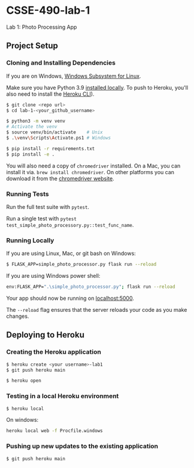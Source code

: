 # CSSE-490-lab-1

Lab 1: Photo Processing App

## Project Setup


### Cloning and Installing Dependencies

If you are on Windows, [Windows Subsystem for Linux](https://docs.microsoft.com/en-us/windows/wsl/install-win10).

Make sure you have Python 3.9 [installed locally](https://docs.python-guide.org/starting/installation/). To push to Heroku, you'll also need to install the [Heroku CLI](https://devcenter.heroku.com/articles/heroku-cli)).

```sh
$ git clone <repo url>
$ cd lab-1-<your_github_username>

$ python3 -m venv venv
# Activate the venv
$ source venv/bin/activate    # Unix
$ .\venv\Scripts\Activate.ps1 # Windows

$ pip install -r requirements.txt
$ pip install -e .
```

You will also need a copy of `chromedriver` installed.  On a Mac, you can install it via. `brew install chromedriver`.  On other platforms you can download it from the [chromedriver website](https://chromedriver.chromium.org/).

### Running Tests

Run the full test suite with `pytest`.

Run a single test with `pytest test_simple_photo_processory.py::test_func_name`.

### Running Locally

If you are using Linux, Mac, or git bash on Windows:
```sh
$ FLASK_APP=simple_photo_processor.py flask run --reload
```

If you are using Windows power shell:
```sh
env:FLASK_APP=".\simple_photo_processor.py"; flask run --reload
```

Your app should now be running on [localhost:5000](http://localhost:5000/).

The `--reload` flag ensures that the server reloads your code as you make changes.

## Deploying to Heroku

### Creating the Heroku application

```sh
$ heroku create <your username>-lab1
$ git push heroku main

$ heroku open
```

### Testing in a local Heroku environment

```sh
$ heroku local
```
On windows:

```sh
heroku local web -f Procfile.windows
```

### Pushing up new updates to the existing application

```sh
$ git push heroku main
```
